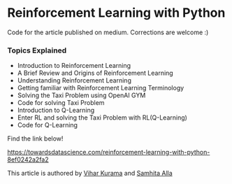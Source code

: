 # Reinforcement Learning with Python

Code for the article published on medium. Corrections are welcome :)

### Topics Explained
* Introduction to Reinforcement Learning
* A Brief Review and Origins of Reinforcement Learning
* Understanding Reinforcement Learning
* Getting familiar with Reinforcement Learning Terminology
* Solving the Taxi Problem using OpenAI GYM
* Code for solving Taxi Problem
* Introduction to Q-Learning
* Enter RL and solving the Taxi Problem with RL(Q-Learning)
* Code for Q-Learning

Find the link below!

https://towardsdatascience.com/reinforcement-learning-with-python-8ef0242a2fa2

This article is authored by [Vihar Kurama](https://github.com/vihar) and [Samhita Alla](https://github.com/samhita-alla)

